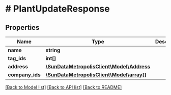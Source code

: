 # # PlantUpdateResponse

## Properties

Name | Type | Description | Notes
------------ | ------------- | ------------- | -------------
**name** | **string** |  | [optional] 
**tag_ids** | **int[]** |  | [optional] 
**address** | [**\SunDataMetropolisClient\Model\Address**](Address.md) |  | [optional] 
**company_ids** | [**\SunDataMetropolisClient\Model\array[]**](array.md) |  | [optional] 

[[Back to Model list]](../../README.md#documentation-for-models) [[Back to API list]](../../README.md#documentation-for-api-endpoints) [[Back to README]](../../README.md)


